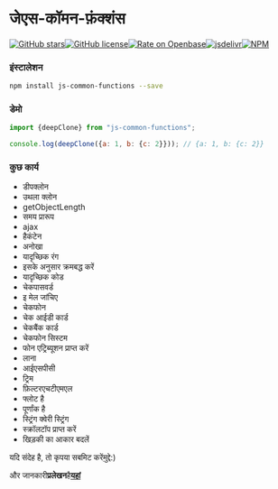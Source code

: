 # जेएस-कॉमन-फ़ंक्शंस

[![GitHub stars](https://img.shields.io/github/stars/Magic-Academy/js-common-functions)](https://github.com/Magic-Academy/js-common-functions/stargazers)[![GitHub license](https://img.shields.io/github/license/Magic-Academy/js-common-functions)](https://github.com/Magic-Academy/js-common-functions/blob/master/LICENSE)[![Rate on Openbase](https://badges.openbase.io/js/rating/js-common-functions.svg)](https://openbase.io/js/js-common-functions?utm_source=embedded&utm_medium=badge&utm_campaign=rate-badge)[![jsdelivr](https://data.jsdelivr.com/v1/package/npm/js-common-functions/badge?style=rounded)](https://www.jsdelivr.com/package/npm/js-common-functions)[![NPM](https://nodei.co/npm/js-common-functions.png)](https://nodei.co/npm/js-common-functions/)

### इंस्टालेशन

```bash
npm install js-common-functions --save
```

### डेमो

```js
import {deepClone} from "js-common-functions";

console.log(deepClone({a: 1, b: {c: 2}})); // {a: 1, b: {c: 2}}

```

### कुछ कार्य

-   डीपक्लोन
-   उथला क्लोन
-   getObjectLength
-   समय प्रारूप
-   ajax
-   हैकंटेन
-   अनोखा
-   यादृच्छिक रंग
-   इसके अनुसार क्रमबद्ध करें
-   यादृच्छिक कोड
-   चेकपासवर्ड
-   इ मेल जांचिए
-   चेकफोन
-   चेक आईडी कार्ड
-   चेकबैंक कार्ड
-   चेकफोन सिस्टम
-   फोन एट्रिब्यूशन प्राप्त करें
-   लाना
-   आईएसपीसी
-   ट्रिम
-   फ़िल्टरएचटीएमएल
-   फ्लोट है
-   पूर्णांक है
-   स्ट्रिंग क्वेरी स्ट्रिंग
-   स्क्रॉलटॉप प्राप्त करें
-   खिड़की का आकार बदलें

यदि संदेह है, तो कृपया सबमिट करें[मुद्दे](https://github.com/Magic-Academy/js-common-functions/issues/new):)

और जानकारी**प्रलेखन**है[**यहां**](https://Magic-Academy.github.io/js-common-functions/)
